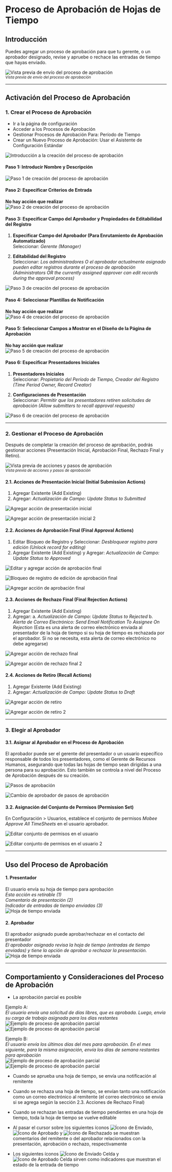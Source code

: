 # Proceso de Aprobación de Hojas de Tiempo

## Introducción

Puedes agregar un proceso de aprobación para que tu gerente, o un aprobador designado, revise y apruebe o rechace las entradas de tiempo que hayas enviado.

![Vista previa de envío del proceso de aprobación](images/APImg/approvalProcessCreation/approvalProcessPreview.png "Vista previa de envío del proceso de aprobación")  
<sup>*Vista previa de envío del proceso de aprobación*</sup>

---

## Activación del Proceso de Aprobación

### 1. Crear el Proceso de Aprobación

- Ir a la página de configuración
- Acceder a los Procesos de Aprobación
- Gestionar Procesos de Aprobación Para: Período de Tiempo
- Crear un Nuevo Proceso de Aprobación: Usar el Asistente de Configuración Estándar

![Introducción a la creación del proceso de aprobación](images/APImg/approvalProcessCreation/approvalProcessCreationIntro.png "Introducción a la creación del proceso de aprobación")

#### Paso 1: Introducir Nombre y Descripción

![Paso 1 de creación del proceso de aprobación](images/APImg/approvalProcessCreation/approvalProcessCreationStep1.png "Paso 1 de creación del proceso de aprobación")

#### Paso 2: Especificar Criterios de Entrada

**No hay acción que realizar**  
![Paso 2 de creación del proceso de aprobación](images/APImg/approvalProcessCreation/approvalProcessCreationStep2.png "Paso 2 de creación del proceso de aprobación")

#### Paso 3: Especificar Campo del Aprobador y Propiedades de Editabilidad del Registro

1. **Especificar Campo del Aprobador (Para Enrutamiento de Aprobación Automatizado)**  
   Seleccionar: *Gerente (Manager)*

2. **Editabilidad del Registro**  
   Seleccionar: *Los administradores O el aprobador actualmente asignado pueden editar registros durante el proceso de aprobación (Administrators OR the currently assigned approver can edit records during the approval process)*  

![Paso 3 de creación del proceso de aprobación](images/APImg/approvalProcessCreation/approvalProcessCreationStep3.png "Paso 3 de creación del proceso de aprobación")

#### Paso 4: Seleccionar Plantillas de Notificación

**No hay acción que realizar**  
![Paso 4 de creación del proceso de aprobación](images/APImg/approvalProcessCreation/approvalProcessCreationStep4.png "Paso 4 de creación del proceso de aprobación")

#### Paso 5: Seleccionar Campos a Mostrar en el Diseño de la Página de Aprobación

**No hay acción que realizar**  
![Paso 5 de creación del proceso de aprobación](images/APImg/approvalProcessCreation/approvalProcessCreationStep5.png "Paso 5 de creación del proceso de aprobación")

#### Paso 6: Especificar Presentadores Iniciales

1. **Presentadores Iniciales**  
   Seleccionar: *Propietario del Período de Tiempo, Creador del Registro (Time Period Owner, Record Creator)*

2. **Configuraciones de Presentación**  
   Seleccionar: *Permitir que los presentadores retiren solicitudes de aprobación (Allow submitters to recall approval requests)*  

![Paso 6 de creación del proceso de aprobación](images/APImg/approvalProcessCreation/approvalProcessCreationStep6.png "Paso 6 de creación del proceso de aprobación")

---

### 2. Gestionar el Proceso de Aprobación

Después de completar la creación del proceso de aprobación, podrás gestionar acciones (Presentación Inicial, Aprobación Final, Rechazo Final y Retiro).

![Vista previa de acciones y pasos de aprobación](images/APImg/approvalProcessManagement/actionsAndApprovalStepsPreview.png "Vista previa de acciones y pasos de aprobación")  
<sup>*Vista previa de acciones y pasos de aprobación*</sup>

#### 2.1. Acciones de Presentación Inicial (Initial Submission Actions)

1. Agregar Existente (Add Existing)
2. Agregar: *Actualización de Campo: Update Status to Submitted*

![Agregar acción de presentación inicial](images/APImg/approvalProcessManagement/initialSubmissionAddAction.png "Agregar acción de presentación inicial")

![Agregar acción de presentación inicial 2](images/APImg/approvalProcessManagement/initialSubmissionAddAction2.png "Agregar acción de presentación inicial")

#### 2.2. Acciones de Aprobación Final (Final Approval Actions)

1. Editar Bloqueo de Registro y Seleccionar: *Desbloquear registro para edición (Unlock record for editing)*
2. Agregar Existente (Add Existing) y Agregar: *Actualización de Campo: Update Status to Approved*

![Editar y agregar acción de aprobación final](images/APImg/approvalProcessManagement/finalApprovalAddAction.png "Editar y agregar acción de aprobación final")

![Bloqueo de registro de edición de aprobación final](images/APImg/approvalProcessManagement/finalApprovalAddAction1.png "Bloqueo de registro de edición de aprobación final")

![Agregar acción de aprobación final](images/APImg/approvalProcessManagement/finalApprovalAddAction2.png "Agregar acción de aprobación final")

#### 2.3. Acciones de Rechazo Final (Final Rejection Actions)

1. Agregar Existente (Add Existing)
2. Agregar: 
    a. *Actualización de Campo: Update Status to Rejected*
    b. *Alerta de Correo Electrónico: Send Email Notification To Assignee On Rejection* (Esta es una alerta de correo electrónico enviada al presentador de la hoja de tiempo si su hoja de tiempo es rechazada por el aprobador. Si no se necesita, esta alerta de correo electrónico no debe agregarse)

![Agregar acción de rechazo final](images/APImg/approvalProcessManagement/finalRejectionAddAction.png "Agregar acción de rechazo final")

![Agregar acción de rechazo final 2](images/APImg/approvalProcessManagement/finalRejectionAddAction2.png "Agregar acción de rechazo final")

#### 2.4. Acciones de Retiro (Recall Actions)

1. Agregar Existente (Add Existing)
2. Agregar: *Actualización de Campo: Update Status to Draft*

![Agregar acción de retiro](images/APImg/approvalProcessManagement/recallAddAction.png "Agregar acción de retiro")

![Agregar acción de retiro 2](images/APImg/approvalProcessManagement/recallAddAction1.png "Agregar acción de retiro")

---

### 3. Elegir al Aprobador

#### 3.1. Asignar al Aprobador en el Proceso de Aprobación

El aprobador puede ser el gerente del presentador o un usuario específico responsable de todos los presentadores, como el Gerente de Recursos Humanos, asegurando que todas las hojas de tiempo sean dirigidas a una persona para su aprobación. Esto también se controla a nivel del Proceso de Aprobación después de su creación.

![Pasos de aprobación](images/APImg/approvalProcessManagement/approvalStepsEdit.png "Pasos de aprobación")

![Cambio de aprobador de pasos de aprobación](images/APImg/approvalProcessManagement/approvalStepsEditStep3.png "Cambio de aprobador de pasos de aprobación")

#### 3.2. Asignación del Conjunto de Permisos (Permission Set)

En Configuración > Usuarios, establece el conjunto de permisos *Mobee Approve All TimeSheets* en el usuario aprobador.

![Editar conjunto de permisos en el usuario](images/APImg/approvalProcessManagement/editPermissionSetOnUser.png "Editar conjunto de permisos en el usuario")

![Editar conjunto de permisos en el usuario 2](images/APImg/approvalProcessManagement/editPermissionSetOnUser2.png "Editar conjunto de permisos en el usuario")

---

## Uso del Proceso de Aprobación

#### 1. Presentador
El usuario envía su hoja de tiempo para aprobación  
*Esta acción es retirable (1)*  
*Comentario de presentación (2)*  
*Indicador de entradas de tiempo enviadas (3)*  
![Hoja de tiempo enviada](images/APImg/approvalProcessBehavior/submittedTimeSheet.png "Hoja de tiempo enviada")

#### 2. Aprobador
El aprobador asignado puede aprobar/rechazar en el contacto del presentador  
*El aprobador asignado revisa la hoja de tiempo (entradas de tiempo enviadas) y tiene la opción de aprobar o rechazar la presentación.*  
![Hoja de tiempo enviada](images/APImg/approvalProcessBehavior/submittedTimeSheet2.png "Hoja de tiempo enviada")

---

## Comportamiento y Consideraciones del Proceso de Aprobación

- La aprobación parcial es posible

Ejemplo A:  
*El usuario envía una solicitud de días libres, que es aprobada. Luego, envía su carga de trabajo asignada para los días restantes*  
![Ejemplo de proceso de aprobación parcial](images/APImg/approvalProcessBehavior/partialApprovalExample1.png "Ejemplo de proceso de aprobación parcial")  
![Ejemplo de proceso de aprobación parcial](images/APImg/approvalProcessBehavior/partialApprovalExample2.png "Ejemplo de proceso de aprobación parcial")

Ejemplo B:  
*El usuario envía los últimos días del mes para aprobación. En el mes siguiente, para la misma asignación, envía los días de semana restantes para aprobación*  
![Ejemplo de proceso de aprobación parcial](images/APImg/approvalProcessBehavior/partialApprovalExample3.png "Ejemplo de proceso de aprobación parcial")  
![Ejemplo de proceso de aprobación parcial](images/APImg/approvalProcessBehavior/partialApprovalExample4.png "Ejemplo de proceso de aprobación parcial")

- Cuando se aprueba una hoja de tiempo, se envía una notificación al remitente

- Cuando se rechaza una hoja de tiempo, se envían tanto una notificación como un correo electrónico al remitente (el correo electrónico se envía si se agrega según la sección 2.3. Acciones de Rechazo Final)

- Cuando se rechazan las entradas de tiempo pendientes en una hoja de tiempo, toda la hoja de tiempo se vuelve editable

- Al pasar el cursor sobre los siguientes íconos ![Ícono de Enviado](images/APImg/approvalProcessBehavior/submittedIcon.png "Ícono de Enviado"), ![Ícono de Aprobado](images/APImg/approvalProcessBehavior/approvedIcon.png "Ícono de Aprobado") y ![Ícono de Rechazado](images/APImg/approvalProcessBehavior/rejectedIcon.png "Ícono de Rechazado") se muestran comentarios del remitente o del aprobador relacionados con la presentación, aprobación o rechazo, respectivamente

- Los siguientes íconos ![Ícono de Enviado Celda](images/APImg/approvalProcessBehavior/submittedIconCell.png "Ícono de Enviado Celda") y ![Ícono de Aprobado Celda](images/APImg/approvalProcessBehavior/approvedIconCell.png "Ícono de Aprobado Celda") sirven como indicadores que muestran el estado de la entrada de tiempo